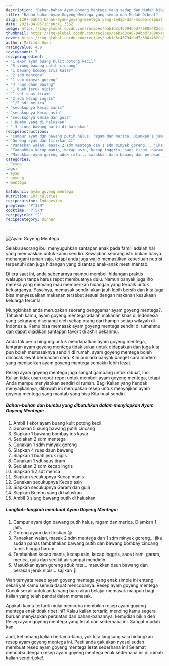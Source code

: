 ```yaml
---
description: "Bahan-bahan Ayam Goyeng Mentega yang sedap dan Mudah Dibuat"
title: "Bahan-bahan Ayam Goyeng Mentega yang sedap dan Mudah Dibuat"
slug: 1297-bahan-bahan-ayam-goyeng-mentega-yang-sedap-dan-mudah-dibuat
date: 2021-04-05T15:00:41.356Z
image: https://img-global.cpcdn.com/recipes/bab1d3c46794bbd7/680x482cq70/ayam-goyeng-mentega-foto-resep-utama.jpg
thumbnail: https://img-global.cpcdn.com/recipes/bab1d3c46794bbd7/680x482cq70/ayam-goyeng-mentega-foto-resep-utama.jpg
cover: https://img-global.cpcdn.com/recipes/bab1d3c46794bbd7/680x482cq70/ayam-goyeng-mentega-foto-resep-utama.jpg
author: Matilda Owen
ratingvalue: 4.9
reviewcount: 7
recipeingredient:
- "1 ekor ayam buang kulit potong kecil"
- "5 siung bawang putih cincang"
- "1 bawang bombay iris kasar"
- "2 sdm mentega"
- "1 sdm minyak goreng"
- "4 ruas daun bawang"
- "1 buah jeruk nipis"
- "1 sdt saus tiram"
- "2 sdm kecap ingris"
- "1/2 sdt merica"
- "secukupnya Kecap manis"
- "secukupnya Kecap asin"
- "secukupnya Garam dan gula"
- " Bumbu yang di haluskan"
- " 3 siung bawang putih di haluskan"
recipeinstructions:
- "Campur ayam dgn bawang putih halus, ragam dan merica. Diamkan 1 jam."
- "Goreng ayam dan tiriskan 😍"
- "Panaskan wajan, masak 2 sdm mentega dan 1 sdm minyak goreng... jika sudah panas tambahakan bawang putih dan bawang bombay cincang tumis hingga harum"
- "Tambahkan kecap manis, kecap asin, kecap inggris, saos tiram, garam, merica, gula dan sedikit air sampai mendidih"
- "Masukkan ayam goreng aduk rata... masukkan daun bawang dan perasan jeruk nipis... sajikan 🤤"
categories:
- Resep
tags:
- ayam
- goyeng
- mentega

katakunci: ayam goyeng mentega 
nutrition: 107 calories
recipecuisine: Indonesian
preptime: "PT33M"
cooktime: "PT57M"
recipeyield: "2"
recipecategory: Dinner

---
```



![Ayam Goyeng Mentega](https://img-global.cpcdn.com/recipes/bab1d3c46794bbd7/680x482cq70/ayam-goyeng-mentega-foto-resep-utama.jpg)

Selaku seorang ibu, menyuguhkan santapan enak pada famili adalah hal yang memuaskan untuk kamu sendiri. Kewajiban seorang istri bukan hanya menangani rumah saja, tetapi anda juga wajib memastikan keperluan nutrisi terpenuhi dan juga hidangan yang disantap anak-anak mesti mantab.

Di era  saat ini, anda sebenarnya mampu membeli hidangan praktis walaupun tanpa harus repot membuatnya dulu. Namun banyak juga lho mereka yang memang mau memberikan hidangan yang terbaik untuk keluarganya. Pasalnya, memasak sendiri akan jauh lebih bersih dan kita juga bisa menyesuaikan makanan tersebut sesuai dengan makanan kesukaan keluarga tercinta. 



Mungkinkah anda merupakan seorang penggemar ayam goyeng mentega?. Tahukah kamu, ayam goyeng mentega adalah makanan khas di Indonesia yang sekarang disenangi oleh setiap orang dari hampir setiap wilayah di Indonesia. Kamu bisa memasak ayam goyeng mentega sendiri di rumahmu dan dapat dijadikan santapan favorit di akhir pekanmu.

Anda tak perlu bingung untuk mendapatkan ayam goyeng mentega, lantaran ayam goyeng mentega tidak sukar untuk didapatkan dan juga kita pun boleh memasaknya sendiri di rumah. ayam goyeng mentega boleh dimasak lewat bermacam cara. Kini pun ada banyak banget cara modern yang menjadikan ayam goyeng mentega semakin lebih lezat.

Resep ayam goyeng mentega juga sangat gampang untuk dibuat, lho. Kalian tidak usah repot-repot untuk membeli ayam goyeng mentega, tetapi Anda mampu menyiapkan sendiri di rumah. Bagi Kalian yang hendak menyajikannya, dibawah ini merupakan resep untuk menyajikan ayam goyeng mentega yang mantab yang bisa Kita buat sendiri.

<!--inarticleads1-->

##### Bahan-bahan dan bumbu yang dibutuhkan dalam menyiapkan Ayam Goyeng Mentega:

1. Ambil 1 ekor ayam buang kulit potong kecil
1. Gunakan 5 siung bawang putih cincang
1. Siapkan 1 bawang bombay iris kasar
1. Sediakan 2 sdm mentega
1. Gunakan 1 sdm minyak goreng
1. Siapkan 4 ruas daun bawang
1. Siapkan 1 buah jeruk nipis
1. Gunakan 1 sdt saus tiram
1. Sediakan 2 sdm kecap ingris
1. Siapkan 1/2 sdt merica
1. Siapkan secukupnya Kecap manis
1. Gunakan secukupnya Kecap asin
1. Siapkan secukupnya Garam dan gula
1. Siapkan  Bumbu yang di haluskan
1. Ambil  3 siung bawang putih di haluskan




<!--inarticleads2-->

##### Langkah-langkah membuat Ayam Goyeng Mentega:

1. Campur ayam dgn bawang putih halus, ragam dan merica. Diamkan 1 jam.
1. Goreng ayam dan tiriskan 😍
1. Panaskan wajan, masak 2 sdm mentega dan 1 sdm minyak goreng... jika sudah panas tambahakan bawang putih dan bawang bombay cincang tumis hingga harum
1. Tambahkan kecap manis, kecap asin, kecap inggris, saos tiram, garam, merica, gula dan sedikit air sampai mendidih
1. Masukkan ayam goreng aduk rata... masukkan daun bawang dan perasan jeruk nipis... sajikan 🤤




Wah ternyata resep ayam goyeng mentega yang enak simple ini enteng sekali ya! Kamu semua dapat mencobanya. Resep ayam goyeng mentega Cocok sekali untuk anda yang baru akan belajar memasak maupun bagi kalian yang telah pandai dalam memasak.

Apakah kamu tertarik mulai mencoba membikin resep ayam goyeng mentega enak tidak ribet ini? Kalau kalian tertarik, mending kamu segera buruan menyiapkan peralatan dan bahan-bahannya, kemudian bikin deh Resep ayam goyeng mentega yang lezat dan sederhana ini. Sangat mudah kan. 

Jadi, ketimbang kalian berlama-lama, yuk kita langsung saja hidangkan resep ayam goyeng mentega ini. Pasti anda gak akan nyesel sudah membuat resep ayam goyeng mentega lezat sederhana ini! Selamat mencoba dengan resep ayam goyeng mentega enak sederhana ini di rumah kalian sendiri,oke!.

